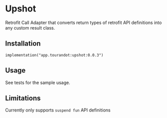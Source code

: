# Upshot
Retrofit Call Adapter that converts return types of retrofit API definitions into any custom result class.


## Installation
`implementation("app.tourandot:upshot:0.0.3")`

## Usage
See tests for the sample usage.

## Limitations
Currently only supports `suspend fun` API definitions
